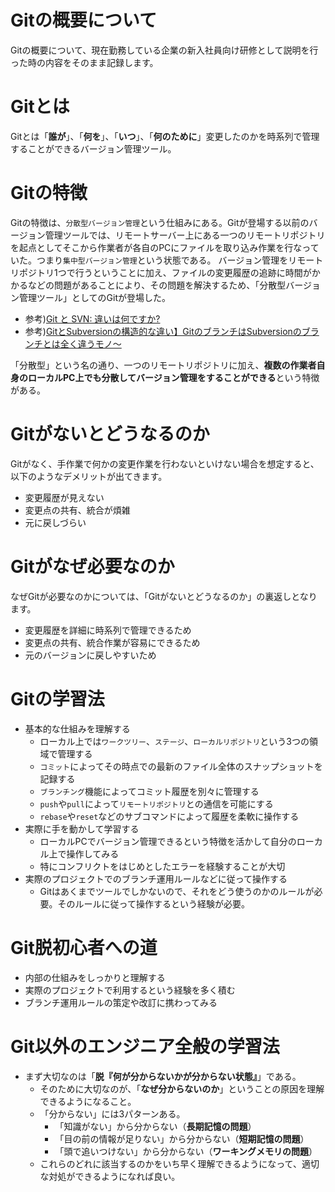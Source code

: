 # Gitの概要について
Gitの概要について、現在勤務している企業の新入社員向け研修として説明を行った時の内容をそのまま記録します。

# Gitとは

Gitとは「**誰が**」、「**何を**」、「**いつ**」、「**何のために**」変更したのかを時系列で管理することができるバージョン管理ツール。

# Gitの特徴

Gitの特徴は、`分散型バージョン管理`という仕組みにある。Gitが登場する以前のバージョン管理ツールでは、リモートサーバー上にある一つのリモートリポジトリを起点としてそこから作業者が各自のPCにファイルを取り込み作業を行なっていた。つまり`集中型バージョン管理`という状態である。
バージョン管理をリモートリポジトリ1つで行うということに加え、ファイルの変更履歴の追跡に時間がかかるなどの問題があることにより、その問題を解決するため、「分散型バージョン管理ツール」としてのGitが登場した。

- 参考)[Git と SVN: 違いは何ですか?](https://odsc.medium.com/git-vs-svn-whats-the-difference-2c7072f7679f#:~:text=The%20primary%20difference%20between%20Git,as%20a%20revision%20control%20system.)
- 参考)[GitとSubversionの構造的な違い】GitのブランチはSubversionのブランチとは全く違うモノ～](https://www.ricksoft.jp/blog/articles/001410.html)

「分散型」という名の通り、一つのリモートリポジトリに加え、**複数の作業者自身のローカルPC上でも分散してバージョン管理をすることができる**という特徴がある。

# Gitがないとどうなるのか

Gitがなく、手作業で何かの変更作業を行わないといけない場合を想定すると、以下のようなデメリットが出てきます。
- 変更履歴が見えない
- 変更点の共有、統合が煩雑
- 元に戻しづらい

# Gitがなぜ必要なのか

なぜGitが必要なのかについては、「Gitがないとどうなるのか」の裏返しとなります。
- 変更履歴を詳細に時系列で管理できるため
- 変更点の共有、統合作業が容易にできるため
- 元のバージョンに戻しやすいため

# Gitの学習法
- 基本的な仕組みを理解する
  - ローカル上では`ワークツリー`、`ステージ`、`ローカルリポジトリ`という3つの領域で管理する
  - `コミット`によってその時点での最新のファイル全体のスナップショットを記録する
  - `ブランチング`機能によってコミット履歴を別々に管理する
  - `push`や`pull`によって`リモートリポジトリ`との通信を可能にする
  - `rebase`や`reset`などのサブコマンドによって履歴を柔軟に操作する
- 実際に手を動かして学習する
  - ローカルPCでバージョン管理できるという特徴を活かして自分のローカル上で操作してみる
  - 特にコンフリクトをはじめとしたエラーを経験することが大切
- 実際のプロジェクトでのブランチ運用ルールなどに従って操作する
  - Gitはあくまでツールでしかないので、それをどう使うのかのルールが必要。そのルールに従って操作するという経験が必要。

# Git脱初心者への道
- 内部の仕組みをしっかりと理解する
- 実際のプロジェクトで利用するという経験を多く積む
- ブランチ運用ルールの策定や改訂に携わってみる

# Git以外のエンジニア全般の学習法
- まず大切なのは「**脱『何が分からないかが分からない状態』**」である。
  - そのために大切なのが、「**なぜ分からないのか**」ということの原因を理解できるようになること。
  - 「分からない」には3パターンある。
    - 「知識がない」から分からない（**長期記憶の問題**）
    - 「目の前の情報が足りない」から分からない（**短期記憶の問題**）
    - 「頭で追いつけない」から分からない（**ワーキングメモリの問題**）
  - これらのどれに該当するのかをいち早く理解できるようになって、適切な対処ができるようになれば良い。
